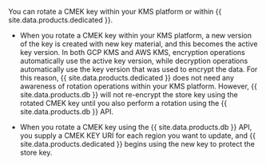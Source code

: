 You can rotate a CMEK key within your KMS platform or within {{ site.data.products.dedicated }}.

- When you rotate a CMEK key within your KMS platform, a new version of the key is created with new key material, and this becomes the active key version. In both GCP KMS and AWS KMS, encryption operations automatically use the active key version, while decryption operations automatically use the key version that was used to encrypt the data. For this reason, {{ site.data.products.dedicated }} does not need any awareness of rotation operations within your KMS platform. However, {{ site.data.products.db }} will not re-encrypt the store key using the rotated CMEK key until you also perform a rotation using the {{ site.data.products.db }} API.

- When you rotate a CMEK key using the {{ site.data.products.db }} API, you supply a CMEK KEY URI for each region you want to update, and {{ site.data.products.dedicated }} begins using the new key to protect the store key.